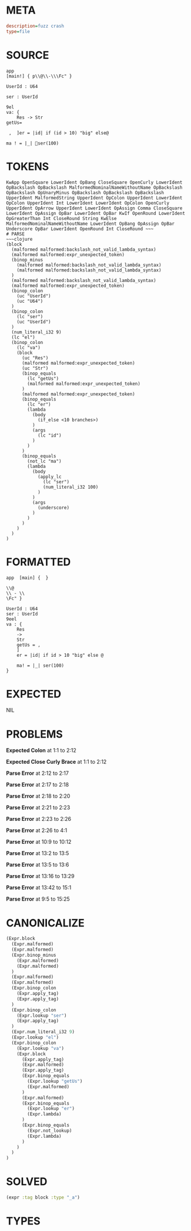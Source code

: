 # META
~~~ini
description=fuzz crash
type=file
~~~
# SOURCE
~~~roc
app
[main!] { p\\   @\\-\\\Fc" }

UserId : U64

ser : UserId

9el
va: {
    Res -> Str
getUs=

 ,  ]er = |id| if (id > 10) "big" else   @

ma  ! = |_|    ser(100)
~~~
# TOKENS
~~~text
KwApp OpenSquare LowerIdent OpBang CloseSquare OpenCurly LowerIdent OpBackslash OpBackslash MalformedNominalNameWithoutName OpBackslash OpBackslash OpUnaryMinus OpBackslash OpBackslash OpBackslash UpperIdent MalformedString UpperIdent OpColon UpperIdent LowerIdent OpColon UpperIdent Int LowerIdent LowerIdent OpColon OpenCurly UpperIdent OpArrow UpperIdent LowerIdent OpAssign Comma CloseSquare LowerIdent OpAssign OpBar LowerIdent OpBar KwIf OpenRound LowerIdent OpGreaterThan Int CloseRound String KwElse MalformedNominalNameWithoutName LowerIdent OpBang OpAssign OpBar Underscore OpBar LowerIdent OpenRound Int CloseRound ~~~
# PARSE
~~~clojure
(block
  (malformed malformed:backslash_not_valid_lambda_syntax)
  (malformed malformed:expr_unexpected_token)
  (binop_minus
    (malformed malformed:backslash_not_valid_lambda_syntax)
    (malformed malformed:backslash_not_valid_lambda_syntax)
  )
  (malformed malformed:backslash_not_valid_lambda_syntax)
  (malformed malformed:expr_unexpected_token)
  (binop_colon
    (uc "UserId")
    (uc "U64")
  )
  (binop_colon
    (lc "ser")
    (uc "UserId")
  )
  (num_literal_i32 9)
  (lc "el")
  (binop_colon
    (lc "va")
    (block
      (uc "Res")
      (malformed malformed:expr_unexpected_token)
      (uc "Str")
      (binop_equals
        (lc "getUs")
        (malformed malformed:expr_unexpected_token)
      )
      (malformed malformed:expr_unexpected_token)
      (binop_equals
        (lc "er")
        (lambda
          (body
            (if_else <10 branches>)
          )
          (args
            (lc "id")
          )
        )
      )
      (binop_equals
        (not_lc "ma")
        (lambda
          (body
            (apply_lc
              (lc "ser")
              (num_literal_i32 100)
            )
          )
          (args
            (underscore)
          )
        )
      )
    )
  )
)
~~~
# FORMATTED
~~~roc
app  [main] {  }

\\   @
\\ - \\
\Fc" }

UserId : U64
ser : UserId
9eel
va : {
	Res
	-> 
	Str
	getUs = ,  
	]
	er = |id| if id > 10 "big" else @

	ma! = |_| ser(100)
}
~~~
# EXPECTED
NIL
# PROBLEMS
**Expected Colon**
at 1:1 to 2:12

**Expected Close Curly Brace**
at 1:1 to 2:12

**Parse Error**
at 2:12 to 2:17

**Parse Error**
at 2:17 to 2:18

**Parse Error**
at 2:18 to 2:20

**Parse Error**
at 2:21 to 2:23

**Parse Error**
at 2:23 to 2:26

**Parse Error**
at 2:26 to 4:1

**Parse Error**
at 10:9 to 10:12

**Parse Error**
at 13:2 to 13:5

**Parse Error**
at 13:5 to 13:6

**Parse Error**
at 13:16 to 13:29

**Parse Error**
at 13:42 to 15:1

**Parse Error**
at 9:5 to 15:25

# CANONICALIZE
~~~clojure
(Expr.block
  (Expr.malformed)
  (Expr.malformed)
  (Expr.binop_minus
    (Expr.malformed)
    (Expr.malformed)
  )
  (Expr.malformed)
  (Expr.malformed)
  (Expr.binop_colon
    (Expr.apply_tag)
    (Expr.apply_tag)
  )
  (Expr.binop_colon
    (Expr.lookup "ser")
    (Expr.apply_tag)
  )
  (Expr.num_literal_i32 9)
  (Expr.lookup "el")
  (Expr.binop_colon
    (Expr.lookup "va")
    (Expr.block
      (Expr.apply_tag)
      (Expr.malformed)
      (Expr.apply_tag)
      (Expr.binop_equals
        (Expr.lookup "getUs")
        (Expr.malformed)
      )
      (Expr.malformed)
      (Expr.binop_equals
        (Expr.lookup "er")
        (Expr.lambda)
      )
      (Expr.binop_equals
        (Expr.not_lookup)
        (Expr.lambda)
      )
    )
  )
)
~~~
# SOLVED
~~~clojure
(expr :tag block :type "_a")
~~~
# TYPES
~~~roc
~~~

